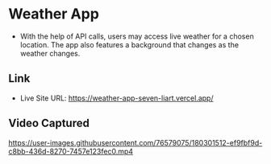 # Weather App

- With the help of API calls, users may access live weather for a chosen location. The app also features a background that changes as the weather changes.

## Link

- Live Site URL: https://weather-app-seven-liart.vercel.app/

## Video Captured

https://user-images.githubusercontent.com/76579075/180301512-ef9fbf9d-c8bb-436d-8270-7457e123fec0.mp4
